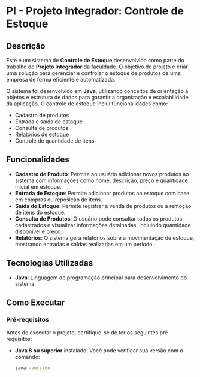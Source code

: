 # PI - Projeto Integrador: Controle de Estoque

## Descrição

Este é um sistema de **Controle de Estoque** desenvolvido como parte do trabalho do **Projeto Integrador** da faculdade. O objetivo do projeto é criar uma solução para gerenciar e controlar o estoque de produtos de uma empresa de forma eficiente e automatizada.

O sistema foi desenvolvido em **Java**, utilizando conceitos de orientação a objetos e estrutura de dados para garantir a organização e escalabilidade da aplicação. O controle de estoque inclui funcionalidades como:
- Cadastro de produtos
- Entrada e saída de estoque
- Consulta de produtos
- Relatórios de estoque
- Controle de quantidade de itens

## Funcionalidades

- **Cadastro de Produto**: Permite ao usuário adicionar novos produtos ao sistema com informações como nome, descrição, preço e quantidade inicial em estoque.
- **Entrada de Estoque**: Permite adicionar produtos ao estoque com base em compras ou reposição de itens.
- **Saída de Estoque**: Permite registrar a venda de produtos ou a remoção de itens do estoque.
- **Consulta de Produtos**: O usuário pode consultar todos os produtos cadastrados e visualizar informações detalhadas, incluindo quantidade disponível e preço.
- **Relatórios**: O sistema gera relatórios sobre a movimentação de estoque, mostrando entradas e saídas realizadas em um período.

## Tecnologias Utilizadas

- **Java**: Linguagem de programação principal para desenvolvimento do sistema.

## Como Executar

### Pré-requisitos

Antes de executar o projeto, certifique-se de ter os seguintes pré-requisitos:

- **Java 8 ou superior** instalado. Você pode verificar sua versão com o comando:
  ```bash
  java -version